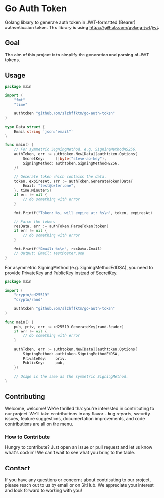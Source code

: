 # Go Auth Token

Golang library to generate auth token in JWT-formatted (Bearer) authentication token.
This library is using https://github.com/golang-jwt/jwt.

## Goal

The aim of this project is to simplify the generation and parsing of JWT tokens.

## Usage

```go
package main

import (
	"fmt"
	"time"

	authtoken "github.com/slzhffktm/go-auth-token"
)

type Data struct {
	Email string `json:"email"`
}

func main() {
	// For symmetric SigningMethod, e.g. SigningMethodHS256.
	authToken, err := authtoken.New[Data](authtoken.Options{
		SecretKey:     []byte("steve-ao-key"),
		SigningMethod: authtoken.SigningMethodHS256,
	})

	// Generate token which contains the data.
	token, expiresAt, err := authToken.GenerateToken(Data{
		Email: "test@oster.one",
	}, time.Minute*5)
	if err != nil {
		// do something with error
	}

	fmt.Printf("Token: %s, will expire at: %s\n", token, expiresAt)

	// Parse the token.
	resData, err := authToken.ParseToken(token)
	if err != nil {
		// do something with error
	}

	fmt.Printf("Email: %s\n", resData.Email)
	// Output: Email: test@oster.one
}
```

For asymmetric SigningMethod (e.g. SigningMethodEdDSA), you need to provide PrivateKey and PublicKey instead of SecretKey.

```go
package main

import (
	"crypto/ed25519"
	"crypto/rand"
	
	authtoken "github.com/slzhffktm/go-auth-token"
)

func main() {
	pub, priv, err := ed25519.GenerateKey(rand.Reader)
	if err != nil {
		// do something with error
    }

	authToken, err := authtoken.New[Data](authtoken.Options{
		SigningMethod: authtoken.SigningMethodEdDSA,
		PrivateKey:    priv,
		PublicKey:     pub,
	})
	
	// Usage is the same as the symmetric SigningMethod.
}
```

## Contributing

Welcome, welcome! We're thrilled that you're interested in contributing to our project.
We'll take contributions in any flavor - bug reports, security issues, feature suggestions, documentation improvements, and code contributions are all on the menu.

### How to Contribute

Hungry to contribute? Just open an issue or pull request and let us know what's cookin'! We can't wait to see what you bring to the table.

## Contact

If you have any questions or concerns about contributing to our project, please reach out to us by email or on GitHub. We appreciate your interest and look forward to working with you!
